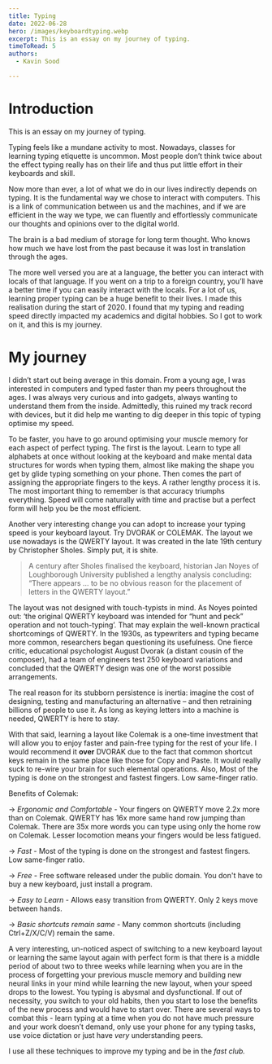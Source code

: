 ```yaml
---
title: Typing
date: 2022-06-28
hero: /images/keyboardtyping.webp
excerpt: This is an essay on my journey of typing. 
timeToRead: 5
authors:
  - Kavin Sood

---
```


# Introduction

This is an essay on my journey of typing.

Typing feels like a mundane activity to most. Nowadays, classes for learning typing etiquette is uncommon. Most people don’t think twice about the effect typing really has on their life and thus put little effort in their keyboards and skill.

Now more than ever, a lot of what we do in our lives indirectly depends on typing. It is the fundamental way we chose to interact with computers. This is a link of communication between us and the machines, and if we are efficient in the way we type, we can fluently and effortlessly communicate our thoughts and opinions over to the digital world.

The brain is a bad medium of storage for long term thought. Who knows how much we have lost from the past because it was lost in translation through the ages.

The more well versed you are at a language, the better you can interact with locals of that language. If you went on a trip to a foreign country, you’ll have a better time if you can easily interact with the locals. For a lot of us, learning proper typing can be a huge benefit to their lives. I made this realisation during the start of 2020. I found that my typing and reading speed directly impacted my academics and digital hobbies. So I got to work on it, and this is my journey.

# My journey

I didn’t start out being average in this domain. From a young age, I was interested in computers and typed faster than my peers throughout the ages. I was always very curious and into gadgets, always wanting to understand them from the inside. Admittedly, this ruined my track record with devices, but it did help me wanting to dig deeper in this topic of typing optimise my speed.

To be faster, you have to go around optimising your muscle memory for each aspect of perfect typing. The first is the layout. Learn to type all alphabets at once without looking at the keyboard and make mental data structures for words when typing them, almost like making the shape you get by glide typing something on your phone. Then comes the part of assigning the appropriate fingers to the keys. A rather lengthy process it is. The most important thing to remember is that accuracy triumphs everything. Speed will come naturally with time and practise but a perfect form will help you be the most efficient.

Another very interesting change you can adopt to increase your typing speed is your keyboard layout. Try DVORAK or COLEMAK. The layout we use nowadays is the QWERTY layout. It was created in the late 19th century by Christopher Sholes. Simply put, it is shite.

> A century after Sholes finalised the keyboard, historian Jan Noyes of Loughborough University published a lengthy analysis concluding: “There appears … to be no obvious reason for the placement of letters in the QWERTY layout.”

The layout was not designed with touch-typists in mind. As Noyes pointed out: ‘the original QWERTY keyboard was intended for “hunt and peck” operation and not touch-typing’. That may explain the well-known practical shortcomings of QWERTY. In the 1930s, as typewriters and typing became more common, researchers began questioning its usefulness. One fierce critic, educational psychologist August Dvorak (a distant cousin of the composer), had a team of engineers test 250 keyboard variations and concluded that the QWERTY design was one of the worst possible arrangements.

The real reason for its stubborn persistence is inertia: imagine the cost of designing, testing and manufacturing an alternative – and then retraining billions of people to use it. As long as keying letters into a machine is needed, QWERTY is here to stay.

With that said, learning a layout like Colemak is a one-time investment that will allow you to enjoy faster and pain-free typing for the rest of your life. I would recommend it **over** DVORAK due to the fact that common shortcut keys remain in the same place like those for Copy and Paste. It would really suck to re-wire your brain for such elemental operations. Also,  Most of the typing is done on the strongest and fastest fingers. Low same-finger ratio.

Benefits of Colemak:  

→ *Ergonomic and Comfortable* - Your fingers on QWERTY move 2.2x more than on Colemak. QWERTY has 16x more same hand row jumping than Colemak. There are 35x more words you can type using only the home row on Colemak. Lesser locomotion means your fingers would be less fatigued.  

→ *Fast* - Most of the typing is done on the strongest and fastest fingers. Low same-finger ratio.  

→ *Free* - Free software released under the public domain. You don't have to buy a new keyboard, just install a program.  

→ *Easy to Learn* - Allows easy transition from QWERTY. Only 2 keys move between hands.  

→ *Basic shortcuts remain same* - Many common shortcuts (including Ctrl+Z/X/C/V) remain the same.  

A very interesting, un-noticed aspect of switching to a new keyboard layout or learning the same layout again with perfect form is that there is a middle period of about two to three weeks while learning when you are in the process of forgetting your previous muscle memory and building new neural links in your mind while learning the new layout, when your speed drops to the lowest. You typing is abysmal and dysfunctional. If out of necessity, you switch to your old habits, then you start to lose the benefits of the new process and would have to start over. There are several ways to combat this - learn typing at a time when you do not have much pressure and your work doesn’t demand, only use your phone for any typing tasks, use voice dictation or just have *very* understanding peers.

I use all these techniques to improve my typing and be in the *fast club.*